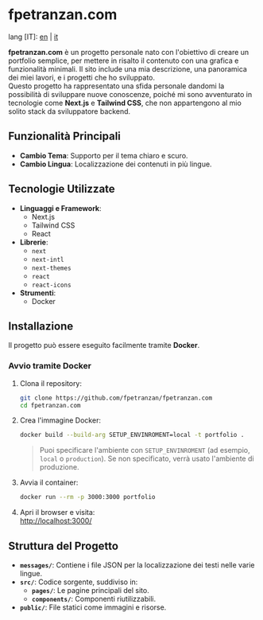 # **fpetranzan.com**

lang [IT]: [en](https://github.com/fpetranzan/fpetranzan.com/blob/master/README.md) | [it](https://github.com/fpetranzan/fpetranzan.com/blob/master/README_it.md)

**fpetranzan.com** è un progetto personale nato con l'obiettivo di creare un portfolio semplice, per mettere in risalto il contenuto con una grafica e funzionalità minimali. Il sito include una mia descrizione, una panoramica dei miei lavori, e i progetti che ho sviluppato.  
Questo progetto ha rappresentato una sfida personale dandomi la possibilità di sviluppare nuove conoscenze, poiché mi sono avventurato in tecnologie come **Next.js** e **Tailwind CSS**, che non appartengono al mio solito stack da sviluppatore backend.

## **Funzionalità Principali**
- **Cambio Tema**: Supporto per il tema chiaro e scuro.
- **Cambio Lingua**: Localizzazione dei contenuti in più lingue.

## **Tecnologie Utilizzate**
- **Linguaggi e Framework**:
    - Next.js
    - Tailwind CSS
    - React
- **Librerie**:
    - `next`
    - `next-intl`
    - `next-themes`
    - `react`
    - `react-icons`
- **Strumenti**:
    - Docker

## **Installazione**
Il progetto può essere eseguito facilmente tramite **Docker**.

### **Avvio tramite Docker**
1. Clona il repository:
   ```bash
   git clone https://github.com/fpetranzan/fpetranzan.com
   cd fpetranzan.com
   ```
2. Crea l'immagine Docker:
   ```bash
   docker build --build-arg SETUP_ENVINROMENT=local -t portfolio .
   ```
   > Puoi specificare l'ambiente con `SETUP_ENVINROMENT` (ad esempio, `local` o `production`). Se non specificato, verrà usato l'ambiente di produzione.
3. Avvia il container:
   ```bash
   docker run --rm -p 3000:3000 portfolio
   ```
4. Apri il browser e visita:  
   [http://localhost:3000/](http://localhost:3000/)

## **Struttura del Progetto**
- **`messages/`**: Contiene i file JSON per la localizzazione dei testi nelle varie lingue.
- **`src/`**: Codice sorgente, suddiviso in:
    - **`pages/`**: Le pagine principali del sito.
    - **`components/`**: Componenti riutilizzabili.
- **`public/`**: File statici come immagini e risorse.